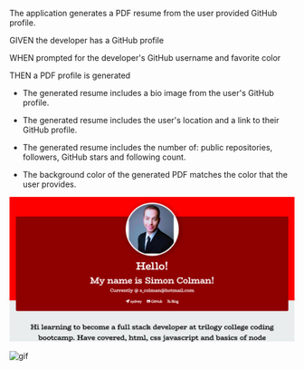 The application generates a PDF resume from the user provided GitHub profile.

GIVEN the developer has a GitHub profile

WHEN prompted for the developer's GitHub username and favorite color

THEN a PDF profile is generated

* The generated resume includes a bio image from the user's GitHub profile.

* The generated resume includes the user's location and a link to their GitHub profile.

* The generated resume includes the number of: public repositories, followers, GitHub stars and following count.

* The background color of the generated PDF matches the color that the user provides.

![screenshot](https://github.com/SiJBC/profile_generator/blob/master/images/screenshot.png "Screenshot")

![gif](https://github.com/SiJBC/profile_generator/blob/master/gif/pgtrim.gif "gif")







